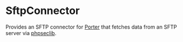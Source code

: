 SftpConnector
========

Provides an SFTP connector for [Porter][Porter] that fetches data from an SFTP server via [phpseclib][phpseclib].

[Porter]: https://github.com/ScriptFUSION/Porter
[phpseclib]: https://github.com/phpseclib/phpseclib
